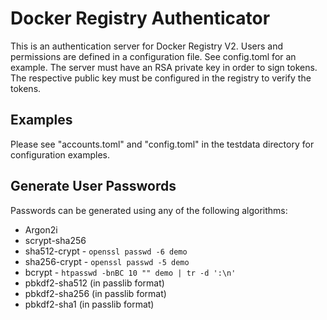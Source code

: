 # Docker Registry Authenticator

This is an authentication server for Docker Registry V2. Users and permissions
are defined in a configuration file. See config.toml for an example. The server
must have an RSA private key in order to sign tokens. The respective public key
must be configured in the registry to verify the tokens.

## Examples

Please see "accounts.toml" and "config.toml" in the testdata directory for
configuration examples.

## Generate User Passwords

Passwords can be generated using any of the following algorithms:

- Argon2i
- scrypt-sha256
- sha512-crypt - `openssl passwd -6 demo`
- sha256-crypt - `openssl passwd -5 demo`
- bcrypt - `htpasswd -bnBC 10 "" demo | tr -d ':\n'`
- pbkdf2-sha512 (in passlib format)
- pbkdf2-sha256 (in passlib format)
- pbkdf2-sha1 (in passlib format)
